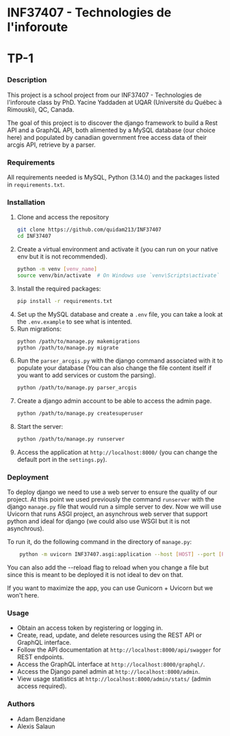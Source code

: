 # INF37407 - Technologies de l'inforoute
# TP-1

### Description
This project is a school project from our INF37407 - Technologies de l'inforoute class by PhD. Yacine Yaddaden at UQAR (Université du Québec à Rimouski), QC, Canada.

The goal of this project is to discover the django framework to build a Rest API and a GraphQL API, both alimented by a MySQL database (our choice here) and populated by canadian government free access data of their arcgis API, retrieve by a parser.

### Requirements
All requirements needed is MySQL, Python (3.14.0) and the packages listed in `requirements.txt`.

### Installation
1. Clone and access the repository
    ```bash
    git clone https://github.com/quidam213/INF37407
    cd INF37407
    ```
2. Create a virtual environment and activate it (you can run on your native env but it is not recommended).
    ```bash
    python -m venv [venv_name]
    source venv/bin/activate  # On Windows use `venv\Scripts\activate`
    ```
3. Install the required packages:
   ```bash
   pip install -r requirements.txt
   ```
4. Set up the MySQL database and create a `.env` file, you can take a look at the `.env.example` to see what is intented.
5. Run migrations:
    ```bash
    python /path/to/manage.py makemigrations
    python /path/to/manage.py migrate
    ```
6. Run the `parser_arcgis.py` with the django command associated with it to populate your database (You can also change the file content itself if you want to add services or custom the parsing).
    ```bash
    python /path/to/manage.py parser_arcgis
    ```
7. Create a django admin account to be able to access the admin page.
    ```bash
    python /path/to/manage.py createsuperuser
    ```
8. Start the server:
    ```bash
    python /path/to/manage.py runserver
    ```
9. Access the application at `http://localhost:8000/` (you can change the default port in the `settings.py`).

### Deployment
To deploy django we need to use a web server to ensure the quality of our project.
At this point we used previously the command `runserver` with the django `manage.py` file that would run a simple server to dev.
Now we will use Uvicorn that runs ASGI project, an asynchrous web server that support python and ideal for django (we could also use WSGI but it is not asynchrous).

To run it, do the following command in the directory of `manage.py`:
```bash
    python -m uvicorn INF37407.asgi:application --host [HOST] --port [PORT]
```
You can also add the --reload flag to reload when you change a file but since this is meant to be deployed it is not ideal to dev on that.

If you want to maximize the app, you can use Gunicorn + Uvicorn but we won't here.

### Usage
- Obtain an access token by registering or logging in.
- Create, read, update, and delete resources using the REST API or GraphQL interface.
- Follow the API documentation at `http://localhost:8000/api/swagger` for REST endpoints.
- Access the GraphQL interface at `http://localhost:8000/graphql/`.
- Access the Django panel admin at `http://localhost:8000/admin`.
- View usage statistics at `http://localhost:8000/admin/stats/` (admin access required).

### Authors
- Adam Benzidane
- Alexis Salaun
